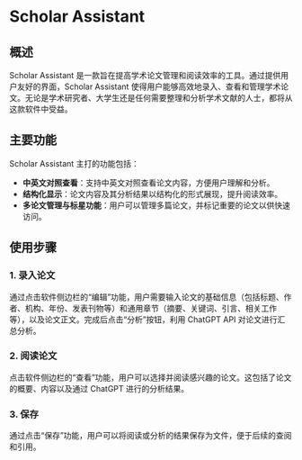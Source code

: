 # Scholar Assistant

## 概述

Scholar Assistant 是一款旨在提高学术论文管理和阅读效率的工具。通过提供用户友好的界面，Scholar Assistant 使得用户能够高效地录入、查看和管理学术论文。无论是学术研究者、大学生还是任何需要整理和分析学术文献的人士，都将从这款软件中受益。

## 主要功能

Scholar Assistant 主打的功能包括：

- **中英文对照查看**：支持中英文对照查看论文内容，方便用户理解和分析。
- **结构化显示**：论文内容及其分析结果以结构化的形式展现，提升阅读效率。
- **多论文管理与标星功能**：用户可以管理多篇论文，并标记重要的论文以供快速访问。

## 使用步骤

### 1. 录入论文

通过点击软件侧边栏的“编辑”功能，用户需要输入论文的基础信息（包括标题、作者、机构、年份、发表刊物等）和通用章节（摘要、关键词、引言、相关工作等），以及论文正文。完成后点击“分析”按钮，利用 ChatGPT API 对论文进行汇总分析。

### 2. 阅读论文

点击软件侧边栏的“查看”功能，用户可以选择并阅读感兴趣的论文。这包括了论文的概要、内容以及通过 ChatGPT 进行的分析结果。

### 3. 保存

通过点击“保存”功能，用户可以将阅读或分析的结果保存为文件，便于后续的查阅和引用。


